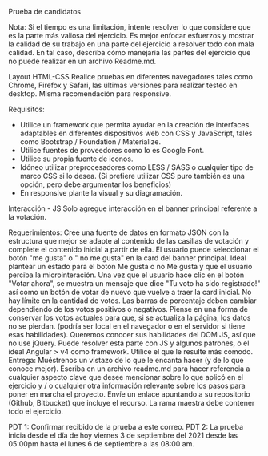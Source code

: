 Prueba de candidatos 

Nota: Si el tiempo es una limitación, intente resolver lo que considere que es la parte más valiosa del ejercicio. Es mejor enfocar esfuerzos y mostrar la calidad de su trabajo en una parte del ejercicio a resolver todo con mala calidad. En tal caso, describa cómo manejaría las partes del ejercicio que no puede realizar en un archivo Readme.md.

Layout HTML-CSS
Realice pruebas en diferentes navegadores tales como Chrome, Firefox y Safari, las últimas versiones para realizar testeo en desktop. Misma recomendación para responsive.

Requisitos: 
- Utilice un framework que permita ayudar en la creación de interfaces adaptables en  diferentes dispositivos web con CSS y JavaScript, tales como Bootstrap / Foundation  / Materialize.
- Utilice fuentes de proveedores como lo es Google Font.
- Utilice su propia fuente de iconos.
- Idóneo utilizar preprocesadores  como  LESS / SASS o cualquier tipo de marco CSS si lo desea. (Si prefiere utilizar CSS puro también es una opción, pero debe argumentar los beneficios)
- En responsive plante la visual y su diagramación. 

Interacción - JS 
Solo agregue interacción en el banner principal referente a la votación. 

Requerimientos: 
Cree una fuente de datos en formato JSON con la estructura que mejor se adapte al contenido de las casillas de votación y complete el contenido inicial a partir de ella.
El usuario puede seleccionar el botón "me gusta"  o " no me gusta"  en la card del banner principal. Ideal plantear un estado para el botón Me gusta o no Me gusta y que el usuario perciba la microinteración.
Una vez que el usuario hace clic en el botón "Votar ahora", se muestra un mensaje que dice "Tu voto ha sido registrado!" así como un botón de votar de nuevo que vuelve a traer la card inicial. 
No hay límite en la cantidad de votos.
Las barras de porcentaje deben cambiar dependiendo de los votos positivos o negativos.
Piense en una forma de conservar los votos actuales para que, si se actualiza la página, los datos no se pierdan. (podría ser local en el navegador o en el servidor si tiene esas habilidades).
Queremos conocer sus habilidades del  DOM JS, así que no use jQuery.
Puede resolver esta parte con JS y algunos patrones, o el ideal Angular > v4 como framework. Utilice el que le resulte más cómodo.
Entrega:
Muéstrenos un vistazo de lo que le encanta hacer (y de lo que conoce mejor). 
Escriba  en un archivo readme.md para hacer referencia a cualquier aspecto clave que desee mencionar sobre lo que aplicó en el ejercicio y / o cualquier otra información relevante sobre los pasos para poner en marcha el proyecto.
Envíe un enlace  apuntando a su repositorio (Github, Bitbucket) que incluye el recurso. La rama maestra debe contener todo el ejercicio.

PDT 1: Confirmar recibido de la prueba a este correo.
PDT 2: La prueba inicia desde el día de hoy viernes 3 de septiembre del 2021 desde las 05:00pm hasta el lunes 6 de septiembre a las 08:00 am. 
